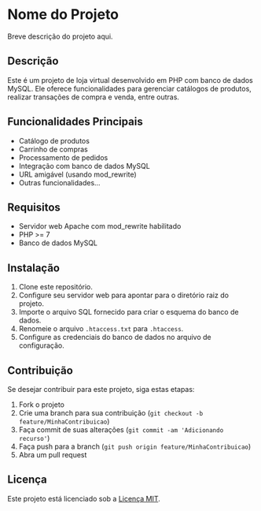 # Nome do Projeto

Breve descrição do projeto aqui.

## Descrição

Este é um projeto de loja virtual desenvolvido em PHP com banco de dados MySQL. Ele oferece funcionalidades para gerenciar catálogos de produtos, realizar transações de compra e venda, entre outras.

## Funcionalidades Principais

- Catálogo de produtos
- Carrinho de compras
- Processamento de pedidos
- Integração com banco de dados MySQL
- URL amigável (usando mod_rewrite)
- Outras funcionalidades...

## Requisitos

- Servidor web Apache com mod_rewrite habilitado
- PHP >= 7
- Banco de dados MySQL

## Instalação

1. Clone este repositório.
2. Configure seu servidor web para apontar para o diretório raiz do projeto.
3. Importe o arquivo SQL fornecido para criar o esquema do banco de dados.
4. Renomeie o arquivo `.htaccess.txt` para `.htaccess`.
5. Configure as credenciais do banco de dados no arquivo de configuração.



## Contribuição

Se desejar contribuir para este projeto, siga estas etapas:

1. Fork o projeto
2. Crie uma branch para sua contribuição (`git checkout -b feature/MinhaContribuicao`)
3. Faça commit de suas alterações (`git commit -am 'Adicionando recurso'`)
4. Faça push para a branch (`git push origin feature/MinhaContribuicao`)
5. Abra um pull request

## Licença

Este projeto está licenciado sob a [Licença MIT](LICENSE).
